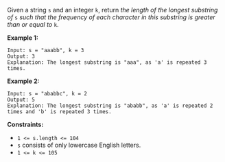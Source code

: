 Given a string `s` and an integer `k`, return _the length of the longest
substring of_ `s` _such that the frequency of each character in this substring
is greater than or equal to_ `k`.



**Example 1:**

    
    
    Input: s = "aaabb", k = 3
    Output: 3
    Explanation: The longest substring is "aaa", as 'a' is repeated 3 times.
    

**Example 2:**

    
    
    Input: s = "ababbc", k = 2
    Output: 5
    Explanation: The longest substring is "ababb", as 'a' is repeated 2 times and 'b' is repeated 3 times.
    



**Constraints:**

  * `1 <= s.length <= 104`
  * `s` consists of only lowercase English letters.
  * `1 <= k <= 105`

